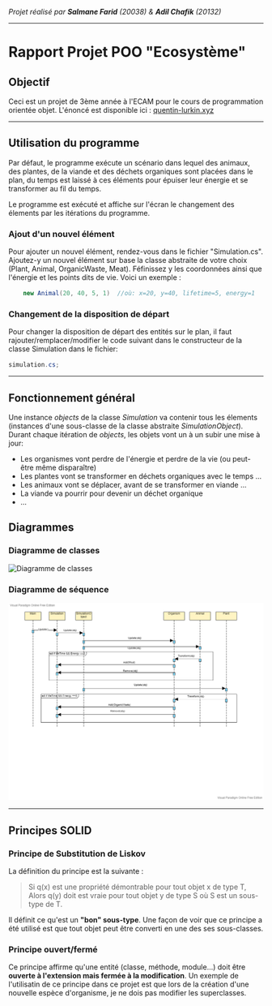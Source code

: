 *Projet réalisé par **Salmane Farid** (20038) & **Adil Chafik** (20132)*

---
# Rapport Projet POO "Ecosystème"
## Objectif
Ceci est un projet de 3ème année à l'ECAM pour le cours de programmation orientée objet.
L'énoncé est disponible ici : 
[quentin-lurkin.xyz](https://quentin.lurkin.xyz/courses/poo/projet2021/index.html)
___
## Utilisation du programme
Par défaut, le programme exécute un scénario dans lequel des animaux, des plantes, de la viande et des déchets organiques sont placées dans le plan, 
du temps est laissé à ces éléments pour épuiser leur énergie et se transformer au fil du temps.

Le programme est exécuté et affiche sur l'écran le changement des élements par les itérations du programme.
### Ajout d'un nouvel élément
Pour ajouter un nouvel élément, rendez-vous dans le fichier "Simulation.cs". Ajoutez-y un nouvel élément sur base la classe abstraite de votre choix (Plant, Animal, OrganicWaste, Meat). 
Féfinissez y les coordonnées ainsi que l'énergie et les points dits de vie.
Voici un exemple :
``` C#
	new Animal(20, 40, 5, 1)  //où: x=20, y=40, lifetime=5, energy=1
```
### Changement de la disposition de départ
Pour changer la disposition de départ des entités sur le plan, il faut rajouter/remplacer/modifier le code suivant dans le constructeur de la classe Simulation dans le fichier:
``` C#
simulation.cs;
```

___
## Fonctionnement général
Une instance *objects* de la classe *Simulation* va contenir tous les élements (instances d'une sous-classe de la classe abstraite *SimulationObject*). Durant chaque itération de *objects*, les objets vont un à un subir une mise à jour:
* Les organismes vont perdre de l'énergie et perdre de la vie (ou peut-être même disparaître)
* Les plantes vont se transformer en déchets organiques avec le temps ...
* Les animaux vont se déplacer, avant de se transformer en viande ...
* La viande va pourrir pour devenir un déchet organique
* ...


## Diagrammes
### Diagramme de classes
![Diagramme de classes](Diagramme_classe.png)
### Diagramme de séquence
![Diagramme de séquence](Diagramme_sequence.png)
___
## Principes SOLID
### Principe de Substitution de Liskov
La définition du principe est la suivante :
> Si q(x) est une propriété démontrable pour tout objet x de type T, Alors q(y) doit est vraie pour tout objet y de type S où S est un sous-type de T.

Il définit ce qu'est un **"bon" sous-type**.
Une façon de voir que ce principe a été utilisé est que tout objet peut être converti en une des ses sous-classes.

### Principe ouvert/fermé
Ce principe affirme qu'une entité (classe, méthode, module...) doit être __ouverte à l'extension mais fermée à la modification__.
Un exemple de l'utilisatin de ce principe dans ce projet est que lors de la création d'une nouvelle espèce d'organisme, je ne dois pas modifier les superclasses.